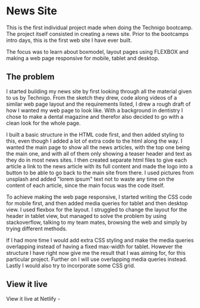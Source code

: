 # News Site

This is the first individual project made when doing the Technigo bootcamp. The project itself consisted in creating a news site. 
Prior to the bootcamps intro days, this is the first web site I have ever built.

The focus was to learn about boxmodel, layout pages using FLEXBOX and making a web page responsive for mobile, tablet and desktop. 

## The problem

I started building my news site by first looking through all the material given to us by Technigo. From the sketch they drew, code along videos of a similar web page layout and the requirements listed, I drew a rough draft of how I wanted my web page to look like. With a background in dentistry I chose to make a dental magazine and therefor also decided to go with a clean look for the whole page.

I built a basic structure in the HTML code first, and then added styling to this, even though I added a lot of extra code to the html along the way. 
I wanted the main page to show all the news articles, with the top one being the main one, and with all of them only showing a teaser header and text as they do in most news sites. I then created separate html files to give each article a link to the news article with its full content and made the logo into a button to be able to go back to the main site from there. 
I used pictures from unsplash and added "lorem ipsum" text not to waste any time on the content of each article, since the main focus was the code itself.

To achieve making the web page responsive, I started writing the CSS code for mobile first, and then added media queries for tablet and then desktop view.
I used flexbox for the layout. 
I struggled to change the layout for the header in tablet view, but managed to solve the problem by using stackoverflow, talking to my team mates, browsing the web and simply by trying different methods.

If I had more time I would add extra CSS styling and make the media queries overlapping instead of having a fixed max-width for tablet. However the structure I have right now give me the result that I was aiming for, for this particular project. Further on I will use overlapping media queries instead. Lastly I would also try to incorporate some CSS grid.

## View it live

View it live at Netlify - 
